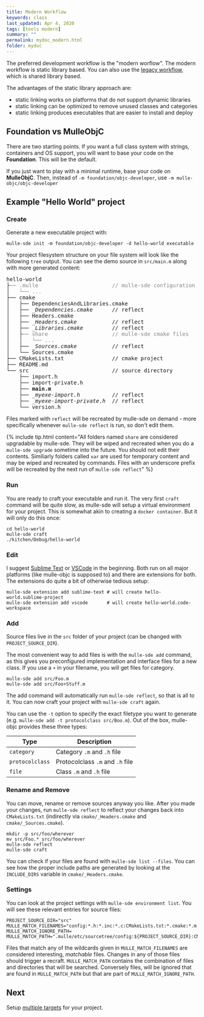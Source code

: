 ```yaml
---
title: Modern Workflow
keywords: class
last_updated: Apr 4, 2020
tags: [tools modern]
summary: ""
permalink: mydoc_modern.html
folder: mydoc
---
```


The preferred development workflow is the "modern worflow".
The modern workflow is static library based. You can also use the
[legacy workflow](mydoc_legacy.html), which is shared library based.


The advantages of the static library approach are:

* static linking works on platforms that do not support dynamic libraries
* static linking can be optimized to remove unused classes and categories
* static linking produces executables that are easier to install and deploy


## Foundation vs MulleObjC

There are two starting points. If you want a full class system with strings,
containers and OS support, you will want to base your code on the **Foundation**.
This will be the default.

If you just want to play with a minimal runtime, base your code on **MulleObjC**.
Then, instead of `-m foundation/objc-developer`, use `-m mulle-objc/objc-developer`


## Example "Hello World" project

### Create

Generate a new executable project with:

``` console
mulle-sde init -m foundation/objc-developer -d hello-world executable
```

Your project filesystem structure on your file system will look like the
following `tree` output. You can see the demo source in `src/main.m` along
with more generated content:

<pre>
hello-world
├<font color="#888">── .mulle                       // mulle-sde configuration</font>
│<font color="#888">   └── ...</font>
├── cmake
│   ├── DependenciesAndLibraries.cmake
│   ├── <i>_Dependencies.cmake</i>      // reflect
│   ├── Headers.cmake
│   ├── <i>_Headers.cmake</i>           // reflect
│   ├── <i>_Libraries.cmake</i>         // reflect
│   ├<font color="#888">── share                    // mulle-sde cmake files</font>
│   │<font color="#888">   └── ...</font>
│   ├── <i>_Sources.cmake</i>           // reflect
│   └── Sources.cmake
├── CMakeLists.txt               // cmake project
├── README.md
└── src                          // source directory
    ├── import.h
    ├── import-private.h
    ├── <b>main.m</b>
    ├── <i>_myexe-import.h</i>          // reflect
    ├── <i>_myexe-import-private.h</i>  // reflect
    └── version.h
</pre>

Files marked with `reflect` will be recreated by mulle-sde on demand - more
specifically whenever `mulle-sde reflect` is run, so don't edit them.

{% include tip.html content="All folders named `share` are considered upgradable by
mulle-sde. They will be wiped and recreated when you do a `mulle-sde upgrade` sometime
into the future. You should not edit their contents. Similiarly folders called `var`
are used for temporary content and may be wiped and recreated by commands.
Files with an underscore prefix will be recreated by the next run of
`mulle-sde reflect`" %}

### Run

You are ready to craft your executable and run it. The very first `craft`
command will be quite slow, as mulle-sde will setup a virtual environment
for your project. This is somewhat akin to creating a `docker container`. But
it will only do this once:

``` console
cd hello-world
mulle-sde craft
./kitchen/Debug/hello-world
```


### Edit

I suggest [Sublime Text](https://www.sublimetext.com/) or
[VSCode](https://code.visualstudio.com/) in the beginning.
Both run on all major platforms (like mulle-objc is supposed to) and there
are extensions for both. The extensions do quite a bit of otherwise tedious
setup:

```
mulle-sde extension add sublime-text # will create hello-world.sublime-project
mulle-sde extension add vscode       # will create hello-world.code-workspace
```

### Add

Source files live in the `src` folder of your project (can be changed with `PROJECT_SOURCE_DIR`).

The most convenient way to add files is with the `mulle-sde add` command, as
this gives you preconfigured implementation and interface files for a new class.
If you use a `+` in your filename, you will get files for category.

``` console
mulle-sde add src/Foo.m
mulle-sde add src/Foo+Stuff.m
```
The add command will automatically run `mulle-sde reflect`, so that is all
to it. You can now craft your project with `mulle-sde craft` again.

You can use the `-t` option to specify the exact filetype you want to
generate (e.g. `mulle-sde add -t protocolclass src/Boo.m`).
Out of the box, mulle-objc provides these three types:


Type                 | Description
---------------------|-------------------
`category`           | Category `.m` and `.h` file
`protocolclass`      | Protocolclass `.m` and `.h` file
`file`               | Class `.m` and `.h` file


### Rename and Remove

You can move, rename or remove sources anyway you like. After you made your
changes, run `mulle-sde reflect` to reflect your changes back into
`CMakeLists.txt` (indirectly via `cmake/_Headers.cmake` and
`cmake/_Sources.cmake`).

``` console
mkdir -p src/foo/wherever
mv src/Foo.* src/foo/wherever
mulle-sde reflect
mulle-sde craft
```

You can check if your files are found with `mulle-sde list --files`. You can
see how the proper include paths are generated by looking at the
`INCLUDE_DIRS` variable in `cmake/_Headers.cmake`.


### Settings

You can look at the project settings with `mulle-sde environment list`.
You will see these relevant entries for source files:

``` console
PROJECT_SOURCE_DIR="src"
MULLE_MATCH_FILENAMES="config:*.h:*.inc:*.c:CMakeLists.txt:*.cmake:*.m:*.aam"
MULLE_MATCH_IGNORE_PATH=
MULLE_MATCH_PATH=".mulle/etc/sourcetree/config:${PROJECT_SOURCE_DIR}:CMakeLists.txt:cmake"
```

Files that match any of the wildcards given in `MULLE_MATCH_FILENAMES` are
considered interesting, *matchable* files. Changes in any of those files
should trigger a recraft. `MULLE_MATCH_PATH` contains the combination of files
and directories that will be searched. Conversely files, will be ignored that
are found in `MULLE_MATCH_PATH` but that are part of `MULLE_MATCH_IGNORE_PATH`.


## Next

Setup [multiple targets](mydoc_modern_complex.html) for your project.
